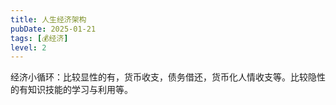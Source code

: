 ```yaml
---
title: 人生经济架构
pubDate: 2025-01-21
tags: [💰经济]
level: 2
---
```


经济小循环：比较显性的有，货币收支，债务借还，货币化人情收支等。比较隐性的有知识技能的学习与利用等。
